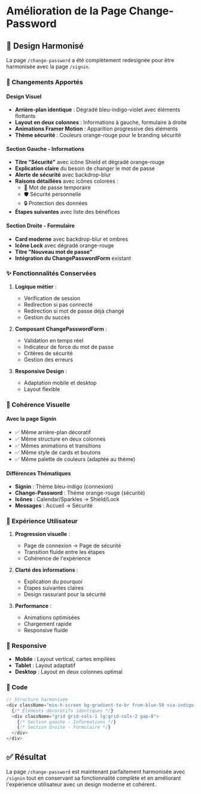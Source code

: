 # Amélioration de la Page Change-Password

## 🎨 Design Harmonisé

La page `/change-password` a été complètement redesignée pour être harmonisée avec la page `/signin`.

### **🔄 Changements Apportés**

#### **Design Visuel**

- **Arrière-plan identique** : Dégradé bleu-indigo-violet avec éléments flottants
- **Layout en deux colonnes** : Informations à gauche, formulaire à droite
- **Animations Framer Motion** : Apparition progressive des éléments
- **Thème sécurité** : Couleurs orange-rouge pour le branding sécurité

#### **Section Gauche - Informations**

- **Titre "Sécurité"** avec icône Shield et dégradé orange-rouge
- **Explication claire** du besoin de changer le mot de passe
- **Alerte de sécurité** avec backdrop-blur
- **Raisons détaillées** avec icônes colorées :
  - 🔑 Mot de passe temporaire
  - 🛡️ Sécurité personnelle
  - 🔒 Protection des données
- **Étapes suivantes** avec liste des bénéfices

#### **Section Droite - Formulaire**

- **Card moderne** avec backdrop-blur et ombres
- **Icône Lock** avec dégradé orange-rouge
- **Titre "Nouveau mot de passe"**
- **Intégration du ChangePasswordForm** existant

### **✨ Fonctionnalités Conservées**

1. **Logique métier** :
   - Vérification de session
   - Redirection si pas connecté
   - Redirection si mot de passe déjà changé
   - Gestion du succès

2. **Composant ChangePasswordForm** :
   - Validation en temps réel
   - Indicateur de force du mot de passe
   - Critères de sécurité
   - Gestion des erreurs

3. **Responsive Design** :
   - Adaptation mobile et desktop
   - Layout flexible

### **🎯 Cohérence Visuelle**

#### **Avec la page Signin**

- ✅ Même arrière-plan décoratif
- ✅ Même structure en deux colonnes
- ✅ Mêmes animations et transitions
- ✅ Même style de cards et boutons
- ✅ Même palette de couleurs (adaptée au thème)

#### **Différences Thématiques**

- **Signin** : Thème bleu-indigo (connexion)
- **Change-Password** : Thème orange-rouge (sécurité)
- **Icônes** : Calendar/Sparkles → Shield/Lock
- **Messages** : Accueil → Sécurité

### **🚀 Expérience Utilisateur**

1. **Progression visuelle** :
   - Page de connexion → Page de sécurité
   - Transition fluide entre les étapes
   - Cohérence de l'expérience

2. **Clarté des informations** :
   - Explication du pourquoi
   - Étapes suivantes claires
   - Design rassurant pour la sécurité

3. **Performance** :
   - Animations optimisées
   - Chargement rapide
   - Responsive fluide

### **📱 Responsive**

- **Mobile** : Layout vertical, cartes empilées
- **Tablet** : Layout adaptatif
- **Desktop** : Layout en deux colonnes optimal

### **🔧 Code**

```typescript
// Structure harmonisée
<div className="min-h-screen bg-gradient-to-br from-blue-50 via-indigo-50 to-purple-50">
  {/* Éléments décoratifs identiques */}
  <div className="grid grid-cols-1 lg:grid-cols-2 gap-8">
    {/* Section gauche - Informations */}
    {/* Section droite - Formulaire */}
  </div>
</div>
```

## ✅ Résultat

La page `/change-password` est maintenant parfaitement harmonisée avec `/signin` tout en conservant sa fonctionnalité complète et en améliorant l'expérience utilisateur avec un design moderne et cohérent.
